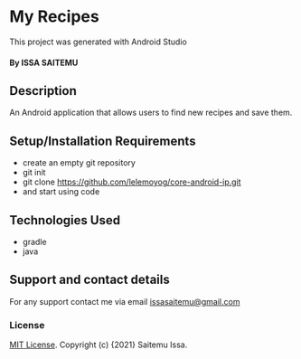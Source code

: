 # My Recipes
This project was generated with Android Studio
#### By ISSA SAITEMU
## Description
An Android application that allows users to find new recipes and save them.
## Setup/Installation Requirements
* create an empty git repository
* git init
* git clone https://github.com/lelemoyog/core-android-ip.git
* and start using code


## Technologies Used
* gradle
* java
## Support and contact details
For any support contact me via email issasaitemu@gmail.com
### License
[MIT License](License).
Copyright (c) {2021}  Saitemu Issa.